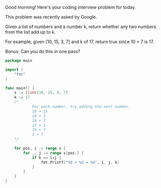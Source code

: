 
Good morning! Here's your coding interview problem for today.

This problem was recently asked by Google.

Given a list of numbers and a number k, return whether any two numbers from the list add up to k.

For example, given [10, 15, 3, 7] and k of 17, return true since 10 + 7 is 17.

Bonus: Can you do this in one pass?

```go
package main

import (
	"fmt"
)

func main() {
	s := []int{10, 15, 3, 7}
	k := 17
	/*
		 	For each number, try adding the next number.
			10 + 15
			10 + 3
			10 + 7
			15 + 3
			15 + 7
			3 + 7
	*/

	for pos, i := range s {
		for _, j := range s[pos:] {
			if k == i+j {
				fmt.Printf("%d + %d = %d", i, j, k)
			}
		}
	}
}
```
